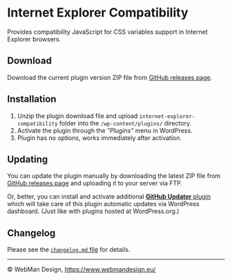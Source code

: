 # Internet Explorer Compatibility

Provides compatibility JavaScript for CSS variables support in Internet Explorer browsers.


## Download

Download the current plugin version ZIP file from [GitHub releases page](https://github.com/webmandesign/internet-explorer-compatibility/releases).


## Installation

1. Unzip the plugin download file and upload `internet-explorer-compatibility` folder into the `/wp-content/plugins/` directory.
2. Activate the plugin through the *"Plugins"* menu in WordPress.
3. Plugin has no options, works immediately after activation.


## Updating

You can update the plugin manually by downloading the latest ZIP file from [GitHub releases page](https://github.com/webmandesign/internet-explorer-compatibility/releases) and uploading it to your server via FTP.

Or, better, you can install and activate additional [**GitHub Updater** plugin](https://github.com/afragen/github-updater/releases) which will take care of this plugin automatic updates via WordPress dashboard. (Just like with plugins hosted at WordPress.org.)


## Changelog

Please see the [`changelog.md` file](https://github.com/webmandesign/internet-explorer-compatibility/blob/master/changelog.md) for details.


---

&copy; WebMan Design, https://www.webmandesign.eu/
